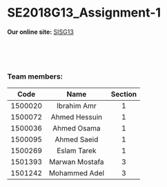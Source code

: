 # SE2018G13_Assignment-1

**Our online site:** [SISG13](http://www.sisg13.ml/)

&nbsp;

&nbsp;

### Team members:

| **Code** | **Name** | **Section** |
| :------: | :------: | :------: |
| 1500020 | Ibrahim Amr | 1 |
| 1500072 | Ahmed Hessuin | 1 |
| 1500036 | Ahmed Osama | 1 |
| 1500095 | Ahmed Saeid | 1 |
| 1500269 | Eslam Tarek | 1 |
| 1501393 | Marwan Mostafa | 3 |
| 1501242 | Mohammed Adel | 3 |
